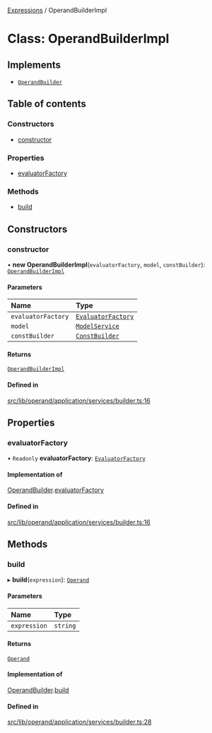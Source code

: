 [Expressions](../README.md) / OperandBuilderImpl

# Class: OperandBuilderImpl

## Implements

- [`OperandBuilder`](../interfaces/OperandBuilder.md)

## Table of contents

### Constructors

- [constructor](OperandBuilderImpl.md#constructor)

### Properties

- [evaluatorFactory](OperandBuilderImpl.md#evaluatorfactory)

### Methods

- [build](OperandBuilderImpl.md#build)

## Constructors

### constructor

• **new OperandBuilderImpl**(`evaluatorFactory`, `model`, `constBuilder`): [`OperandBuilderImpl`](OperandBuilderImpl.md)

#### Parameters

| Name | Type |
| :------ | :------ |
| `evaluatorFactory` | [`EvaluatorFactory`](../interfaces/EvaluatorFactory.md) |
| `model` | [`ModelService`](../interfaces/ModelService.md) |
| `constBuilder` | [`ConstBuilder`](../interfaces/ConstBuilder.md) |

#### Returns

[`OperandBuilderImpl`](OperandBuilderImpl.md)

#### Defined in

[src/lib/operand/application/services/builder.ts:16](https://github.com/FlavioLionelRita/3xpr/blob/aba9c36/src/lib/operand/application/services/builder.ts#L16)

## Properties

### evaluatorFactory

• `Readonly` **evaluatorFactory**: [`EvaluatorFactory`](../interfaces/EvaluatorFactory.md)

#### Implementation of

[OperandBuilder](../interfaces/OperandBuilder.md).[evaluatorFactory](../interfaces/OperandBuilder.md#evaluatorfactory)

#### Defined in

[src/lib/operand/application/services/builder.ts:16](https://github.com/FlavioLionelRita/3xpr/blob/aba9c36/src/lib/operand/application/services/builder.ts#L16)

## Methods

### build

▸ **build**(`expression`): [`Operand`](Operand.md)

#### Parameters

| Name | Type |
| :------ | :------ |
| `expression` | `string` |

#### Returns

[`Operand`](Operand.md)

#### Implementation of

[OperandBuilder](../interfaces/OperandBuilder.md).[build](../interfaces/OperandBuilder.md#build)

#### Defined in

[src/lib/operand/application/services/builder.ts:28](https://github.com/FlavioLionelRita/3xpr/blob/aba9c36/src/lib/operand/application/services/builder.ts#L28)
